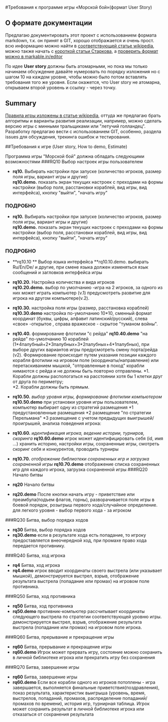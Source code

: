 #Требования к программе игры «Морской бой»(формат User Story)
## О формате документации
Предлагаю документировать этот проект с использованием формата markdown, т.к. он принят в GIT, хорошо отображается и очень прост. всю информацию можно найти в [соответствующей статье wikipedia](http://ru.wikipedia.org/wiki/Markdown), можно также начать с [короткой статьи Старкова](http://vstarkov.ru/markdown-basics/), а [проверить формат можно в markable.in/editor](http://markable.in/editor/)

По идее **User story** должны быть атомарными, но пока мы только начинаем обсуждение давайте нумеровать по порядку изложения но с шагом 10 на каждом уровне, чтобы можно было потом вставлять требования того же уровня. Если окажется, что User story не атомарна, открываем второй уровень и ссылку - через точку.


## Summary
[Правила игры изложены в  статье wikipedia](http://ru.wikipedia.org/wiki/%D0%9C%D0%BE%D1%80%D1%81%D0%BA%D0%BE%D0%B9_%D0%B1%D0%BE%D0%B9_(%D0%B8%D0%B3%D1%80%D0%B0)), оттуда же предлагаю брать алгоритмы и варианты развития реализации, например, можно сделать версию игры с минными тральщиками или "летучий голландец".
Разработку предлагаю вести с использованием GIT, особенно, раздела issues для обсуждения, трекинга ошибок и тестирования.


##Требования к игре (User story, How to demo, Estimate)

Программа игры "Морской бой" должна обладать следующими возможностями 
###RQ10 Выбор настроек игры пользователем
* **rq10.** Выбирать настройки при запуске (количество игроков, размер поля игры, вариант игры и другие)  
**rq10.demo.** показать экран текущих настроек с преходами на формы настройки (выбор поля, расстановки кораблей, вид игры, вид интерфейса), кнопку "выйти", "начать игру" 
### ПОДРОБНО
* **rq10.** Выбирать настройки при запуске (количество игроков, размер поля игры, вариант игры и другие)  
**rq10.demo.** показать экран текущих настроек с преходами на формы настройки (выбор поля, расстановки кораблей, вид игры, вид интерфейса), кнопку "выйти", "начать игру" 
### ПОДРОБНО
* **rq10.10 ** Выбор языка интерфейса
  **rq10.10.demo. выбирать Ru/En/De/ и другие, при смене языка должен изменяться язык сообщений и загловков интерфейса игры 
* **rq10.20.** Настройка количества и вида игроков  
  **rq10.20.demo.** выбор по умолчанию -игра на 2 игроков, за одного из них может играть компьютер (v.1) предусмотреть развитие для игрока на другом компьютере(v.2).
* **rq10.30.** настройка поля игры (размер, расстановка кораблей)
 **rq10.30.demo** настройка по-умолчанию 10*10, сменный формат координат (буквы, цифры, алфавит латинский/русский), слева «свое» -открытое , справа вражеское - скрытое "туманом войны". 
* **rq10.40.**  формирование флотилии "с рейда"
  **rq10.40.demo** "на рейде" по-умолчанию 10 кораблей (1\*4палубный+2\*3палубных+3\*2палубных+4\*1палубных), при выборе других вариантов игры предусмотреть смену порта/рейда (v2). Формирование происходит путем указания позиции каждого корабля флотилии на игровом поле (координаты/направление) или перетаскиванием мышкой, "отправленные в поход" корабли нимаются с рейда и не должны быть повторно отправлены. 
*1.	Корабли должны распологаться на расстоянии хотя бы 1 клетки друг от друга по периметру;  
*2.	Корабли должны быть прямым.  

* **rq10.50.** *выбор уровня игры, формирование флотилии компьютером*
**rq10.50.demo** при установки уровня игры пользователем, компьютер выбирает одну из стратегий размещения 
*1 предустановленные размещения
*2 размещение "по стратегии Перельмана"
*3 размещение с учетом предыдущих выигрышей/проигрышей, анализа поведения игрока:

* **rq10.60.** *идентификация игрока, ведение истории, турниров, скоринга*
**rq10.60.demo** игрок может идентифицировать себя (id, имя ...) хранить историю, настройки игры, сохраненные игры, смотреть скоринг себя и конкурентов, проводить турниры

* **rq10.70.** *отображение библиотеки сохраненных игр и загрузка сохраненной игры*
 **rq10.70.demo** отображение списка сохраненных игр для каждого игрока, загрузка сохраненной игры
###RQ20 Начало битвы
* **rq20** Начало битвы 
* **rq20.demo** После кнопки начать игру - приветствие или преамбула(подъем флагов, горны), разворачивается поле игры в боевой порядок, розыгрыш первого хода/случайное определение. для легкого уровня - выбор первого хода - за игроком

###RQ30 Битва, выбор порядка ходов
* **rq30** Битва, выбор порядка ходов
* **rq30.demo** если в результате хода есть попадание, то игроку предоставляется внеочередной ход, при промахе право хода передается противнику. 

###RQ40 Битва, ход игрока
* **rq4** Битва, ход игрока
* **rq4.demo** игрок вводит координаты своего выстрела (или указывает мышкой), демонстрируется выстрел, взрыв, отображение результата выстрела (попадание или промах) на игровом поле противника. 

###RQ50 Битва, ход противника
* **rq50** Битва, ход противника
* **rq50.demo** противник-компьютер рассчитывает координаты следующего выстрела по стратегии соответствующей уровню игры. демонстрируется выстрел, взрыв, отображение результата выстрела (попадание или промах) на игровом поле игрока.

###RQ60 Битва, прерывание и прекращение игры
* **rq60** Битва, прерывание и прекращение игры
* **rq60.demo** Игрок может прервать игру, состояние можно сохранить в личной библиотеке игрока или прекратить игру без сохранения


###RQ70 Битва, завершение игры
* **rq60** Битва, завершение игры
* **rq60.demo** Если все корабли одного из игроков потоплены - игра завершается, выполняется финальные приветствия(поздравления), показ результата, характеристик выигрыша (уровень, время, выстрелов, попаданий, промахов, распределение попаданий/промахов по времени), история игр, турнирная таблица.
Игрок может  сохранить результат в личной библиотеке игрока или отказаться от сохранения результата

